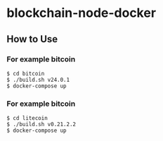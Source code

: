 # blockchain-node-docker

## How to Use

### For example bitcoin

```
$ cd bitcoin
$ ./build.sh v24.0.1
$ docker-compose up
```

### For example bitcoin

```
$ cd litecoin
$ ./build.sh v0.21.2.2
$ docker-compose up
```

